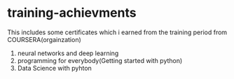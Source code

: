 # training-achievments
This includes some certificates which i earned from the training period from COURSERA(orgainzation)
1. neural networks and deep learning
2. programming for everybody(Getting started with python)
3. Data Science with pyhton 
